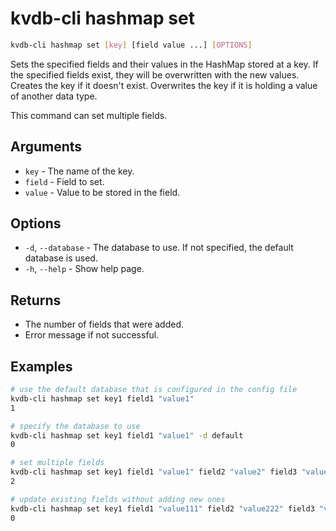 # kvdb-cli hashmap set

```sh
kvdb-cli hashmap set [key] [field value ...] [OPTIONS]
```

Sets the specified fields and their values in the HashMap stored at a key. If the specified fields exist, they will be overwritten with the new values. Creates the key if it doesn't exist. Overwrites the key if it is holding a value of another data type.

This command can set multiple fields.

## Arguments

- `key` - The name of the key.
- `field` - Field to set.
- `value` - Value to be stored in the field.

## Options

- `-d`, `--database` - The database to use. If not specified, the default database is used.
- `-h`, `--help` - Show help page.

## Returns

- The number of fields that were added.
- Error message if not successful.

## Examples

```sh
# use the default database that is configured in the config file
kvdb-cli hashmap set key1 field1 "value1"
1

# specify the database to use
kvdb-cli hashmap set key1 field1 "value1" -d default
0

# set multiple fields
kvdb-cli hashmap set key1 field1 "value1" field2 "value2" field3 "value3"
2

# update existing fields without adding new ones
kvdb-cli hashmap set key1 field1 "value111" field2 "value222" field3 "value333"
0
```